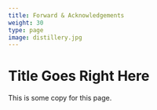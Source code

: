 ```yaml
---
title: Forward & Acknowledgements
weight: 30
type: page
image: distillery.jpg
---
```

# **Title Goes Right Here** #

This is some copy for this page.
